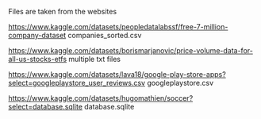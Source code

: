 Files are taken from the websites 

https://www.kaggle.com/datasets/peopledatalabssf/free-7-million-company-dataset
companies_sorted.csv


https://www.kaggle.com/datasets/borismarjanovic/price-volume-data-for-all-us-stocks-etfs
multiple txt files


https://www.kaggle.com/datasets/lava18/google-play-store-apps?select=googleplaystore_user_reviews.csv
googleplaystore.csv


https://www.kaggle.com/datasets/hugomathien/soccer?select=database.sqlite
database.sqlite
